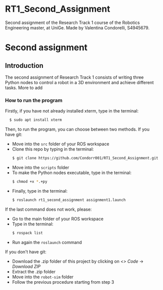 # RT1_Second_Assignment
 Second assignment of the Research Track 1 course of the Robotics Engineering master, at UniGe. 
 Made by Valentina Condorelli, S4945679.

# Second assignment
## Introduction

The second assignment of Research Track 1 consists of writing three Python nodes to control a robot in a 3D environment and achieve different tasks. More to add
### How to run the program
Firstly, if you have not already installed xterm, type in the terminal:
```bash
  $ sudo apt install xterm
  ```
Then, to run the program, you can choose between two methods.
If you have git:
- Move into the `src` folder of your ROS workspace
- Clone this repo by typing in the terminal:
  ```bash
  $ git clone https://github.com/Condorr001/RT1_Second_Assignment.git
  ```
- Move into the `scripts` folder
- To make the Python nodes executable, type in the terminal:
  ```bash
  $ chmod +x *.+py
  ```
- Finally, type in the terminal:
  ```bash
  $ roslaunch rt1_second_assignment assignment1.launch
  ```
If the last command does not work, please:
- Go to the main folder of your ROS workspace
- Type in the terminal:
  ```bash
  $ rospack list
  ```
- Run again the `roslaunch` command


If you don't have git:
- Download the .zip folder of this project by clicking on *<> Code* -> *Download ZIP*
- Extract the .zip folder
- Move into the `robot-sim` folder
- Follow the previous procedure starting from step 3
